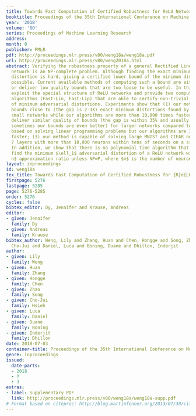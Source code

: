 ```yaml
---
title: Towards Fast Computation of Certified Robustness for ReLU Networks
booktitle: Proceedings of the 35th International Conference on Machine Learning
year: '2018'
volume: '80'
series: Proceedings of Machine Learning Research
address: 
month: 0
publisher: PMLR
pdf: http://proceedings.mlr.press/v80/weng18a/weng18a.pdf
url: http://proceedings.mlr.press/v80/weng2018a.html
abstract: Verifying the robustness property of a general Rectified Linear Unit (ReLU)
  network is an NP-complete problem. Although finding the exact minimum adversarial
  distortion is hard, giving a certified lower bound of the minimum distortion is
  possible. Current available methods of computing such a bound are either time-consuming
  or deliver low quality bounds that are too loose to be useful. In this paper, we
  exploit the special structure of ReLU networks and provide two computationally efficient
  algorithms (Fast-Lin, Fast-Lip) that are able to certify non-trivial lower bounds
  of minimum adversarial distortions. Experiments show that (1) our methods deliver
  bounds close to (the gap is 2-3X) exact minimum distortions found by Reluplex in
  small networks while our algorithms are more than 10,000 times faster; (2) our methods
  deliver similar quality of bounds (the gap is within 35% and usually around 10%;
  sometimes our bounds are even better) for larger networks compared to the methods
  based on solving linear programming problems but our algorithms are 33-14,000 times
  faster; (3) our method is capable of solving large MNIST and CIFAR networks up to
  7 layers with more than 10,000 neurons within tens of seconds on a single CPU core.
  In addition, we show that there is no polynomial time algorithm that can approximately
  find the minimum $\ell_1$ adversarial distortion of a ReLU network with a $0.99\ln
  n$ approximation ratio unless NP=P, where $n$ is the number of neurons in the network.
layout: inproceedings
id: weng18a
tex_title: Towards Fast Computation of Certified Robustness for {R}e{LU} Networks
firstpage: 5276
lastpage: 5285
page: 5276-5285
order: 5276
cycles: false
bibtex_editor: Dy, Jennifer and Krause, Andreas
editor:
- given: Jennifer
  family: Dy
- given: Andreas
  family: Krause
bibtex_author: Weng, Lily and Zhang, Huan and Chen, Hongge and Song, Zhao and Hsieh,
  Cho-Jui and Daniel, Luca and Boning, Duane and Dhillon, Inderjit
author:
- given: Lily
  family: Weng
- given: Huan
  family: Zhang
- given: Hongge
  family: Chen
- given: Zhao
  family: Song
- given: Cho-Jui
  family: Hsieh
- given: Luca
  family: Daniel
- given: Duane
  family: Boning
- given: Inderjit
  family: Dhillon
date: 2018-07-03
container-title: Proceedings of the 35th International Conference on Machine Learning
genre: inproceedings
issued:
  date-parts:
  - 2018
  - 7
  - 3
extras:
- label: Supplementary PDF
  link: http://proceedings.mlr.press/v80/weng18a/weng18a-supp.pdf
# Format based on citeproc: http://blog.martinfenner.org/2013/07/30/citeproc-yaml-for-bibliographies/
---
```

